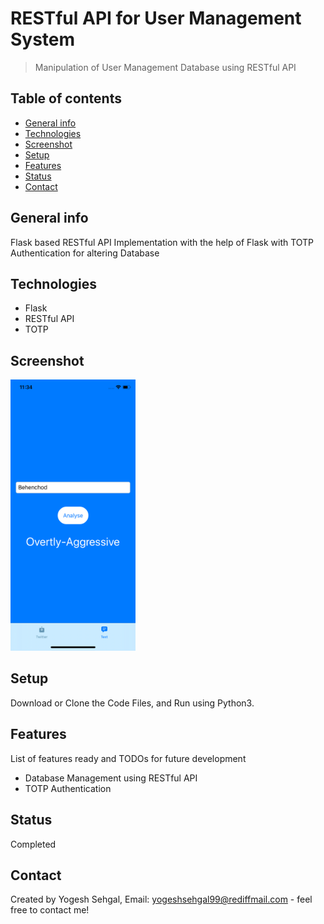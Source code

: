 # RESTful API for User Management System
> Manipulation of User Management Database using RESTful API

## Table of contents
* [General info](#general-info)
* [Technologies](#technologies)
* [Screenshot](#screenshot)
* [Setup](#setup)
* [Features](#features)
* [Status](#status)
* [Contact](#contact)

## General info
Flask based RESTful API Implementation with the help of Flask with TOTP Authentication for altering Database

## Technologies
* Flask
* RESTful API
* TOTP

## Screenshot
<img src="https://raw.githubusercontent.com/ysehgal147/aggressiweet/master/Screenshots/Simulator%20Screen%20Shot%20-%20iPhone%2011%20Pro%20-%202020-07-30%20at%2011.34.07.png" width="200">

## Setup
Download or Clone the Code Files, and Run using Python3.

## Features
List of features ready and TODOs for future development
* Database Management using RESTful API
* TOTP Authentication

## Status
Completed

## Contact
Created by Yogesh Sehgal, Email: [yogeshsehgal99@rediffmail.com](yogeshsehgal99@rediffmail.com) - feel free to contact me!

